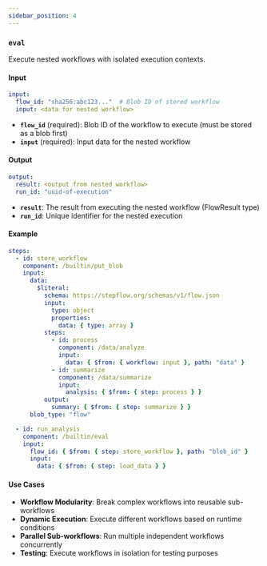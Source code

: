 ```yaml
---
sidebar_position: 4
---
```


### `eval`

Execute nested workflows with isolated execution contexts.

#### Input

```yaml
input:
  flow_id: "sha256:abc123..."  # Blob ID of stored workflow
  input: <data for nested workflow>
```

- **`flow_id`** (required): Blob ID of the workflow to execute (must be stored as a blob first)
- **`input`** (required): Input data for the nested workflow

#### Output

```yaml
output:
  result: <output from nested workflow>
  run_id: "uuid-of-execution"
```

- **`result`**: The result from executing the nested workflow (FlowResult type)
- **`run_id`**: Unique identifier for the nested execution

#### Example

```yaml
steps:
  - id: store_workflow
    component: /builtin/put_blob
    input:
      data:
        $literal:
          schema: https://stepflow.org/schemas/v1/flow.json
          input:
            type: object
            properties:
              data: { type: array }
          steps:
            - id: process
              component: /data/analyze
              input:
                data: { $from: { workflow: input }, path: "data" }
            - id: summarize
              component: /data/summarize
              input:
                analysis: { $from: { step: process } }
          output:
            summary: { $from: { step: summarize } }
      blob_type: "flow"

  - id: run_analysis
    component: /builtin/eval
    input:
      flow_id: { $from: { step: store_workflow }, path: "blob_id" }
      input:
        data: { $from: { step: load_data } }
```

#### Use Cases

- **Workflow Modularity**: Break complex workflows into reusable sub-workflows
- **Dynamic Execution**: Execute different workflows based on runtime conditions
- **Parallel Sub-workflows**: Run multiple independent workflows concurrently
- **Testing**: Execute workflows in isolation for testing purposes